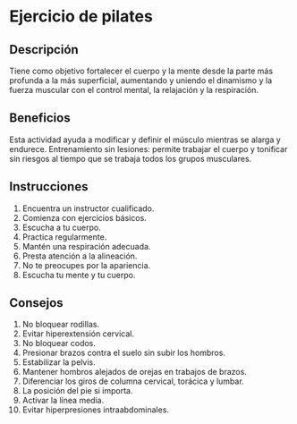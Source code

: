 # Ejercicio de pilates

## Descripción

Tiene como objetivo fortalecer el cuerpo y la mente desde la parte más profunda a la más superficial, aumentando y uniendo el dinamismo y la fuerza muscular con el control mental, la relajación y la respiración.

## Beneficios

Esta actividad ayuda a modificar y definir el músculo mientras se alarga y endurece. Entrenamiento sin lesiones: permite trabajar el cuerpo y tonificar sin riesgos al tiempo que se trabaja todos los grupos musculares.

## Instrucciones

1. Encuentra un instructor cualificado.
2. Comienza con ejercicios básicos.
3. Escucha a tu cuerpo.
4. Practica regularmente.
5. Mantén una respiración adecuada.
6. Presta atención a la alineación.
7. No te preocupes por la apariencia.
8. Escucha tu mente y tu cuerpo.

## Consejos

1. No bloquear rodillas.
2. Evitar hiperextensión cervical.
3. No bloquear codos.
4. Presionar brazos contra el suelo sin subir los hombros.
5. Estabilizar la pelvis.
6. Mantener hombros alejados de orejas en trabajos de brazos.
7. Diferenciar los giros de columna cervical, torácica y lumbar.
8. La posición del pie si importa.
9. Activar la línea media.
10. Evitar hiperpresiones intraabdominales.
